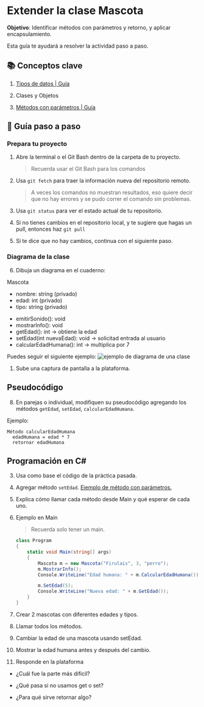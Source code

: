 # Extender la clase Mascota

**Objetivo**: Identificar métodos con parámetros y retorno, y aplicar encapsulamiento.


Esta guía te ayudará a resolver la actividad paso a paso.

## 📚 Conceptos clave

1. [Tipos de datos | Guía](programacion/tiposDatos.md)

1. Clases y Objetos

2. [Métodos con parámetros | Guía](programacion/parametrosMetodos.md)

## 🧠 Guía paso a paso

### Prepara tu proyecto

1. Abre la terminal o el Git Bash dentro de la carpeta de tu proyecto.

	> Recuerda usar el Git Bash para los comandos

2. Usa `git fetch` para traer la información nueva del repositorio remoto.

	> A veces los comandos no muestran resultados, eso quiere decir que no hay errores y se pudo correr el comando sin problemas.

3. Usa `git status` para ver el estado actual de tu repositorio.

4. Si no tienes cambios en el repositorio local, y te sugiere que hagas un pull, entonces haz `git pull`

5. Si te dice que no hay cambios, continua con el siguiente paso.

### Diagrama de la clase

6. Dibuja un diagrama en el cuaderno:

Mascota

- nombre: string (privado)
- edad: int (privado)
- tipo: string (privado)
+ emitirSonido(): void
+ mostrarInfo(): void
+ getEdad(): int
   -> obtiene la edad
+ setEdad(int nuevaEdad): void
   -> solicitad entrada al usuario
+ calcularEdadHumana(): int
   -> multiplica por 7

Puedes seguir el siguiente ejemplo:
![ejemplo de diagrama de una clase](https://www.juegosterva.com/tutoriales/imagenes/clasesyobjetos.jpg)

1. Sube una captura de pantalla a la plataforma.


## Pseudocódigo

8. En parejas o individual, modifiquen su pseudocódigo agregando los métodos `getEdad`, `setEdad`, `calcularEdadHumana`.

Ejemplo:

```
Método calcularEdadHumana
  edadHumana = edad * 7
  retornar edadHumana
```

## Programación en C#

3. Usa como base el código de la práctica pasada.

2. Agregar método `setEdad`. [Ejemplo de método con parámetros.](../programacion/parametrosMetodos.md)

3. Explica cómo llamar cada método desde Main y qué esperar de cada uno.

2. Ejemplo en Main 

    > Recuerda solo tener un main.

    ```c#
    class Program
    {
        static void Main(string[] args)
        {
            Mascota m = new Mascota("Firulais", 3, "perro");
            m.MostrarInfo();
            Console.WriteLine("Edad humana: " + m.CalcularEdadHumana());

            m.SetEdad(5);
            Console.WriteLine("Nueva edad: " + m.GetEdad());
        }
    }
    ```

4. Crear 2 mascotas con diferentes edades y tipos.

5. Llamar todos los métodos. 

6. Cambiar la edad de una mascota usando setEdad.

7. Mostrar la edad humana antes y después del cambio.

8. Responde en la plataforma

-   ¿Cuál fue la parte más difícil?

- ¿Qué pasa si no usamos get o set?

- ¿Para qué sirve retornar algo?

